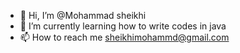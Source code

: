 - 👋 Hi, I’m @Mohammad sheikhi
- 🌱 I’m currently learning how to write codes in java 
- 📫 How to reach me sheikhimohammd@gmail.com

<!---
Mohammad1sh/Mohammad1sh is a ✨ special ✨ repository because its `README.md` (this file) appears on your GitHub profile.
You can click the Preview link to take a look at your changes.
--->
